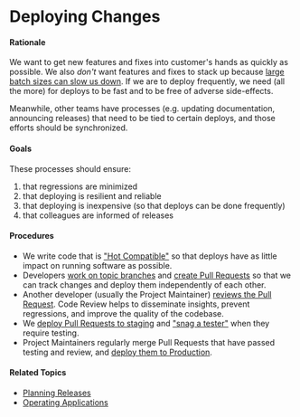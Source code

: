 # Deploying Changes


#### Rationale

We want to get new features and fixes into customer's hands as quickly as possible. We also _don't_ want features and fixes to stack up because [large batch sizes can slow us down](https://yow.eventer.com/yow-2012-1012/the-practical-science-of-batch-size-by-don-reinertsen-1269). If we are to deploy frequently, we need (all the more) for deploys to be fast and to be free of adverse side-effects.

Meanwhile, other teams have processes (e.g. updating documentation, announcing releases) that need to be tied to certain deploys, and those efforts should be synchronized.


#### Goals

These processes should ensure:

 1. that regressions are minimized
 2. that deploying is resilient and reliable
 3. that deploying is inexpensive (so that deploys can be done frequently)
 4. that colleagues are informed of releases


#### Procedures

 - We write code that is ["Hot Compatible"](developing_features/hot_compatibility.md) so that deploys have as little impact on running software as possible.
 - Developers [work on topic branches](developing_features/git_flow.md) and [create Pull Requests](developing_features/pull_requests.md) so that we can track changes and deploy them independently of each other.
 - Another developer (usually the Project Maintainer) [reviews the Pull Request](deploying_changes/code_review.md). Code Review helps to disseminate insights, prevent regressions, and improve the quality of the codebase.
 - We [deploy Pull Requests to staging](deploying_changes/staging.md) and ["snag a tester"](deploying_changes/testing.md) when they require testing.
 - Project Maintainers regularly merge Pull Requests that have passed testing and review, and [deploy them to Production](deploying_changes/production.md).


#### Related Topics

 - [Planning Releases](planning_releases.md)
 - [Operating Applications](operating_applications.md)
